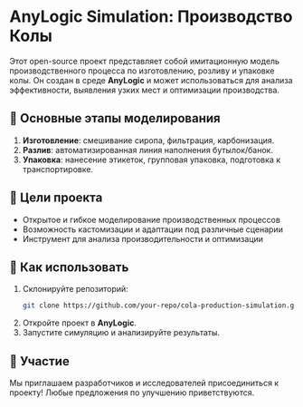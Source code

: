# AnyLogic Simulation: Производство Колы

Этот open-source проект представляет собой имитационную модель производственного процесса по изготовлению, розливу и упаковке колы. Он создан в среде **AnyLogic** и может использоваться для анализа эффективности, выявления узких мест и оптимизации производства.

## 🔹 Основные этапы моделирования

1. **Изготовление**: смешивание сиропа, фильтрация, карбонизация.
2. **Разлив**: автоматизированная линия наполнения бутылок/банок.
3. **Упаковка**: нанесение этикеток, групповая упаковка, подготовка к транспортировке.

## 🎯 Цели проекта

- Открытое и гибкое моделирование производственных процессов
- Возможность кастомизации и адаптации под различные сценарии
- Инструмент для анализа производительности и оптимизации

## 🚀 Как использовать

1. Склонируйте репозиторий:
   ```sh
   git clone https://github.com/your-repo/cola-production-simulation.git
   ```
2. Откройте проект в **AnyLogic**.
3. Запустите симуляцию и анализируйте результаты.

## 📢 Участие

Мы приглашаем разработчиков и исследователей присоединиться к проекту! Любые предложения по улучшению приветствуются.
